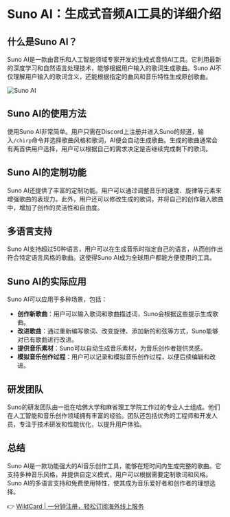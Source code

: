 # Suno AI：生成式音频AI工具的详细介绍

## 什么是Suno AI？

Suno AI是一款由音乐和人工智能领域专家开发的生成式音频AI工具。它利用最新的深度学习和自然语言处理技术，能够根据用户输入的歌词生成歌曲。Suno AI不仅理解用户输入的歌词含义，还能根据指定的曲风和音乐特性生成原创歌曲。

![Suno AI](https://images.unsplash.com/photo-1678995632928-298d05d41671?q=80&w=1828&auto=format&fit=crop&ixlib=rb-4.0.3&ixid=M3wxMjA3fDB8MHxwaG90by1wYWdlfHx8fGVufDB8fHx8fA==)

## Suno AI的使用方法

使用Suno AI非常简单。用户只需在Discord上注册并进入Suno的频道，输入`/chirp`命令并选择歌曲风格和歌词，AI便会自动生成歌曲。生成的歌曲通常会有两首供用户选择，用户可以根据自己的需求决定是否继续完成剩下的歌词。

## Suno AI的定制功能

Suno AI还提供了丰富的定制功能。用户可以通过调整音乐的速度、旋律等元素来增强歌曲的表现力。此外，用户还可以修改生成的歌词，并将自己的创作融入歌曲中，增加了创作的灵活性和自由度。

## 多语言支持

Suno AI支持超过50种语言，用户可以在生成音乐时指定自己的语言，从而创作出符合特定语言风格的歌曲。这使得Suno AI成为全球用户都能方便使用的工具。

## Suno AI的实际应用

Suno AI可以应用于多种场景，包括：

- **创作新歌曲**：用户可以输入歌词和歌曲描述词，Suno会根据这些提示生成歌曲。
- **改进歌曲**：通过重新编写歌词、改变旋律、添加新的和弦等方式，Suno能够对已有歌曲进行改进。
- **提供音乐素材**：Suno可以自动生成音乐素材，为音乐创作者提供灵感。
- **模拟音乐创作过程**：用户可以记录和模拟音乐创作过程，以便后续编辑和改进。

## 研发团队

Suno的研发团队由一批在哈佛大学和麻省理工学院工作过的专业人士组成。他们在人工智能和音乐创作领域拥有丰富的经验。团队还包括优秀的工程师和开发人员，专注于技术研发和性能优化，以提升用户体验。

## 总结

Suno AI是一款功能强大的AI音乐创作工具，能够在短时间内生成完整的歌曲。它支持多种音乐风格，并提供自定义模式，用户可以根据需要定制歌词和风格。Suno AI的多语言支持和免费使用特性，使其成为音乐爱好者和创作者的理想选择。

👉 [WildCard | 一分钟注册，轻松订阅海外线上服务](https://bbtdd.com/WildCard)